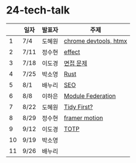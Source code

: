 # 24-tech-talk

|  | 일자  | 발표자 | 주제 |
|--|------|------|------|
| 1| 7/4  | 도혜원 | [chrome devtools, htmx](https://github.com/livid-fe-study/24-tech-talk/tree/main/w01) |
| 2| 7/11 | 정수현 | [effect](https://github.com/livid-fe-study/24-tech-talk/tree/main/w02) |
| 3| 7/18 | 이도경 | [면접 문제](https://github.com/livid-fe-study/24-tech-talk/blob/main/w03/%EB%85%B8%ED%8A%B8.md) |
| 4| 7/25 | 박소영 | [Rust](https://github.com/livid-fe-study/24-tech-talk/blob/main/w04/%EB%B0%9C%ED%91%9C%EC%9E%90%EB%A3%8C.md) |
| 5| 8/1  | 배누리 | [SEO](https://github.com/livid-fe-study/24-tech-talk/tree/main/w05) |
| 6| 8/8  | 이하은 | [Module Federation](https://github.com/livid-fe-study/24-tech-talk/tree/main/w06) |
| 7| 8/22 | 도혜원 | [Tidy First?](https://github.com/livid-fe-study/24-tech-talk/tree/main/w07) |
| 8| 8/29 | 정수현 | [framer motion](https://github.com/livid-fe-study/24-tech-talk/tree/main/w08) |
| 9| 9/12  | 이도경 | [TOTP](https://github.com/livid-fe-study/24-tech-talk/tree/main/w09) |
|10| 9/19 | 박소영 |  |
|11| 9/26 | 배누리 |  |
